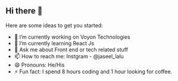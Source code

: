 ## Hi there 👋

Here are some ideas to get you started:

- 🔭 I’m currently working on Voyon Technologies
- 🌱 I’m currently learning React Js
- 💬 Ask me about Front end or tech related stuff
- 📫 How to reach me: Instgram - @jaseel_lalu
- 😄 Pronouns: He/His
- ⚡ Fun fact: I spend 8 hours coding and 1 hour looking for coffee.
